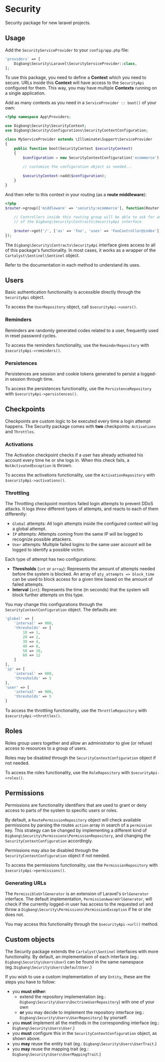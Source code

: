 # Security

Security package for new laravel projects.

## Usage
Add the `SecurityServiceProvider` to your `config/app.php` file:

```php
'providers' => [
    Digbang\Security\Laravel\SecurityServiceProvider::class,
];
```

To use this package, you need to define a **Context** which you need to secure. URLs inside this
**Context** will have access to the `SecurityApi` configured for them.
This way, you may have multiple **Contexts** running on a single application.

Add as many contexts as you need in a `ServiceProvider :: boot()` of your own:

```php
<?php namespace App\Providers;

use Digbang\Security\SecurityContext;
use Digbang\Security\Configurations\SecurityContextConfiguration;

class MyServiceProvider extends \Illuminate\Support\ServiceProvider
{
    public function boot(SecurityContext $securityContext)
    {
        $configuration = new SecurityContextConfiguration('ecommerce');
        
        // customize the configuration object as needed...
        
        $securityContext->add($configuration);
    }
}
```

And then refer to this context in your routing (as a **route middleware**):

```php
<?php
$router->group(['middleware' => 'security:ecommerce'], function(Router $router){
    
    // Controllers inside this routing group will be able to ask for an instance
    // of the Digbang\Security\Contracts\SecurityApi interface.
    
    $router->get('/', ['as' => 'foo', 'uses' => 'FooController@index']);
});
```

The `Digbang\Security\Contracts\SecurityApi` interface gives access to all of this package's
functionality. In most cases, it works as a wrapper of the `Cartalyst\Sentinel\Sentinel` object.

Refer to the documentation in each method to understand its uses.

## Users
Basic authentication functionality is accessible directly through the `SecurityApi` object.

To access the `UserRepository` object, call `$securityApi->users()`.

### Reminders
Reminders are randomly generated codes related to a user, frequently used in reset password cycles.

To access the reminders functionality, use the `ReminderRepository` with `$securityApi->reminders()`. 

### Persistences
Persistences are session and cookie tokens generated to persist a logged-in session through time.

To access the persistences functionality, use the `PersistenceRepository` with `$securityApi->persistences()`. 

## Checkpoints
Checkpoints are custom logic to be executed every time a login attempt happens. The Security package
comes with **two** checkpoints: `Activations` and `Throttles`.

### Activations
The Activation checkpoint checks if a user has already activated his account every time he or she logs in.
When this check fails, a `NotActivatedException` is thrown.

To access the activations functionality, use the `ActivationRepository` with `$securityApi->activations()`.
 
### Throttling
The Throttling checkpoint monitors failed login attempts to prevent DDoS attacks. It logs *three* different
types of attempts, and reacts to each of them differently:

* `Global` attempts: All login attempts inside the configured context will log a global attempt.
* `IP` attempts: Attempts coming from the same IP will be logged to recognize possible attackers.
* `User` attempts: Multiple failed logins to the same user account will be logged to identify a possible victim.

Each type of attempt has two configurations:

* **Thresholds** (`int` or `array`): Represents the amount of attempts needed before the system is blocked. An array of `qty_attempts => block_time` can be used to block access for a given time based on the amount of failed attempts. 
* **Interval** (`int`): Represents the time (in seconds) that the system will block further attempts on this type.

You may change this configurations through the `SecurityContextConfiguration` object. The defaults are:

```php
'global' => [
    'interval' => 900,
    'thresholds' => [
        10 => 1,
        20 => 2,
        30 => 4,
        40 => 8,
        50 => 16,
        60 => 12
    ]
],
'ip' => [
    'interval' => 900,
    'thresholds' => 5
],
'user' => [
    'interval' => 900,
    'thresholds' => 5
]
```

To access the throttling functionality, use the `ThrottleRepository` with `$securityApi->throttles()`.

## Roles
Roles group users together and allow an administrator to give (or refuse) access to resources to a group of
users.

Roles may be disabled through the `SecurityContextConfiguration` object if not needed.

To access the roles functionality, use the `RoleRepository` with `$securityApi->roles()`.

## Permissions
Permissions are functionality identifiers that are used to grant or deny access to parts of the
system to specific users or roles.

By default, a `RoutePermissionRepository` object will check available permissions by parsing the routes
`action` array in search of a `permission` key. 
This strategy can be changed by implementing a different kind of `Digbang\Security\Permissions\PermissionRepository`,
and changing the `SecurityContextConfiguration` accordingly.

Permissions may also be disabled through the `SecurityContextConfiguration` object if not needed.

To access the permissions functionality, use the `PermissionRepository` with `$securityApi->permissions()`.

### Generating URLs
The `PermissibleUrlGenerator` is an extension of Laravel's `UrlGenerator` interface. The default
implementation, `PermissionAwareUrlGenerator`, will check if the currently logged-in user has access to the
requested url and throw a `Digbang\Security\Permissions\PermissionException` if he or she does not.
 
You may access this functionality through the `$securityApi->url()` method. 

## Custom objects
The Security package extends the `Cartalyst\Sentinel` interfaces with more functionality. By default,
an implementation of each interface (eg.: `Digbang\Security\Users\User`) can be found in the same namespace
 (eg.:`Digbang\Security\Users\DefaultUser`.)

If you wish to use a custom implementation of any `Entity`, these are the steps you have to follow:

* you **must either**:
   * extend the repository implementation (eg.: `Digbang\Security\Users\DoctrineUserRepository`) with one of your own
   * **or** you may decide to implement the repository interface (eg.: `Digbang\Security\Users\UserRepository`) by yourself.
* you **must** implement all the methods in the corresponding interface (eg.: `Digbang\Security\Users\User`.)
* you **must** configure this in the `SecurityContextConfiguration` object, as shown above.
* you **may** reuse the entity trait (eg.: `Digbang\Security\Users\UserTrait`.) 
* you **may** reuse the mapping trait (eg.: `Digbang\Security\Users\UserMappingTrait`.)
